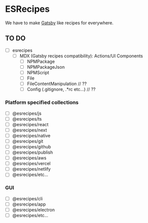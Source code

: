 # ESRecipes

We have to make [Gatsby](https://www.gatsbyjs.org/blog/2020-04-15-announcing-gatsby-recipes/) like recipes for everywhere.

## TO DO
- [ ] esrecipes
  - [ ] MDX (Gatsby recipes compatibility): Actions/UI Components
    - [ ] NPMPackage
    - [ ] NPMPackageJson
    - [ ] NPMScript
    - [ ] File
    - [ ] FileContentManipulation // ??
    - [ ] Config (.gitignore, .*rc etc...) // ??

### Platform specified collections
- [ ] @esrecipes/js
- [ ] @esrecipes/ts
- [ ] @esrecipes/react
- [ ] @esrecipes/next
- [ ] @esrecipes/native
- [ ] @esrecipes/git
- [ ] @esrecipes/github
- [ ] @esrecipes/publish
- [ ] @esrecipes/aws
- [ ] @esrecipes/vercel
- [ ] @esrecipes/netlify
- [ ] @esrecipes/etc...

### GUI
- [ ] @esrecipes/cli
- [ ] @esrecipes/app
- [ ] @esrecipes/electron
- [ ] @esrecipes/etc...
